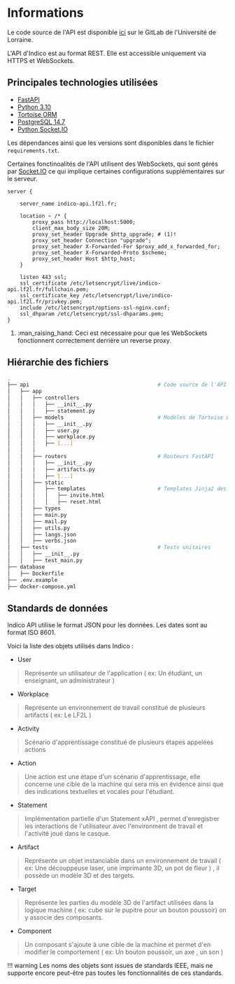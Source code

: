 # Informations

Le code source de l'API est disponible [ici](https://gitlab.univ-lorraine.fr/labos/erpi/indico/indico-api/-/tree/v2/api) sur le GitLab de l'Université de Lorraine.

L'API d'Indico est au format REST. Elle est accessible uniquement via HTTPS et WebSockets.

## Principales technologies utilisées

- [FastAPI](https://fastapi.tiangolo.com/)
- [Python 3.10](https://www.python.org/)
- [Tortoise ORM](https://tortoise.github.io/)
- [PostgreSQL 14.7](https://www.postgresql.org/)
- [Python Socket.IO](https://python-socketio.readthedocs.io/en/latest/)

Les dépendances ainsi que les versions sont disponibles dans le fichier `requirements.txt`.

Certaines fonctinoalités de l'API utilisent des WebSockets, qui sont gérés par [Socket.IO](https://socket.io/) ce qui implique certaines configurations supplémentaires sur le serveur.
``` nginx title="Configuration reverse proxy Nginx" linenums="1" hl_lines="7-12"
server {

    server_name indico-api.lf2l.fr;

    location ~ /* {
        proxy_pass http://localhost:5000; 
        client_max_body_size 20M;
        proxy_set_header Upgrade $http_upgrade; # (1)!
        proxy_set_header Connection "upgrade";
        proxy_set_header X-Forwarded-For $proxy_add_x_forwarded_for;
        proxy_set_header X-Forwarded-Proto $scheme;
        proxy_set_header Host $http_host;
    }

    listen 443 ssl;
    ssl_certificate /etc/letsencrypt/live/indico-api.lf2l.fr/fullchain.pem;
    ssl_certificate_key /etc/letsencrypt/live/indico-api.lf2l.fr/privkey.pem;
    include /etc/letsencrypt/options-ssl-nginx.conf;
    ssl_dhparam /etc/letsencrypt/ssl-dhparams.pem;
}
```

1.  :man_raising_hand: Ceci est nécessaire pour que les WebSockets fonctionnent correctement derrière un reverse proxy.

## Hiérarchie des fichiers

<!-- dessine la hiérachie des fichiers -->
```bash
.
├── api                                         # Code source de l'API
│   ├── app
│   │   ├── controllers
│   │   │   ├── __init__.py
│   │   │   ├── statement.py
│   │   ├── models                              # Modèles de Tortoise ORM
│   │   │   ├── __init__.py
│   │   │   ├── user.py
│   │   │   ├── workplace.py
│   │   │   ├── [...]
│   │   │
│   │   ├── routers                             # Routeurs FastAPI
│   │   │   ├── __init__.py
│   │   │   ├── artifacts.py
│   │   │   ├── [...]
│   │   ├── static
│   │   │   ├── templates                       # Templates Jinja2 des emails
│   │   │   │   ├── invite.html
│   │   │   │   ├── reset.html
│   │   ├── types
│   │   ├── main.py
│   │   ├── mail.py
│   │   ├── utils.py
│   │   ├── langs.json
│   │   ├── verbs.json
│   ├── tests                                   # Tests unitaires          
│   │   ├── __init__.py
│   │   ├── test_main.py
├── database
│   ├── Dockerfile
├── .env.example
├── docker-compose.yml
```

## Standards de données

Indico API utilise le format JSON pour les données. Les dates sont au format ISO 8601.

Voici la liste des objets utilisés dans Indico :

- User
> Représente un utilisateur de l'application ( ex: Un étudiant, un enseignant, un administrateur )
- Workplace
> Représente un environnement de travail constitué de plusieurs artifacts ( ex: Le LF2L )
- Activity
> Scénario d'apprentissage constitué de plusieurs étapes appelées actions
- Action
> Une action est une étape d'un scénario d'apprentissage, elle concerne une cible de la machine qui sera mis en évidence ainsi que des indications textuelles et vocales pour l'étudiant.
- Statement
> Implémentation partielle d'un Statement xAPI , permet d'enregistrer les interactions de l'utilisateur avec l'environment de travail et l'activité joué dans le casque.
- Artifact
> Représente un objet instanciable dans un environnement de travail ( ex: Une découppeuse laser, une imprimante 3D, un pot de fleur ) , il possède un modèle 3D et des targets.
- Target
> Représente les parties du modèle 3D de l'artifact utilisées dans la logique machine ( ex: cube sur le pupitre pour un bouton poussoir) on y associe des composants.
- Component
> Un composant s'ajoute à une cible de la machine et permet d'en modifier le comportement ( ex: Un bouton poussoir, un axe , un son )

!!! warning
    Les noms des objets sont issues de standards IEEE, mais ne supporte encore peut-être pas toutes les fonctionnalités de ces standards.
